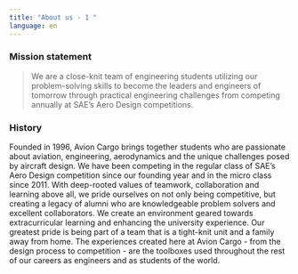 ```yaml
---
title: "About us - 1 "
language: en
---
```

### Mission statement
> We are a close-knit team of engineering students utilizing our problem-solving skills to become the leaders and engineers of tomorrow through practical engineering challenges from competing annually at SAE’s Aero Design competitions. 

### History
Founded in 1996, Avion Cargo brings together students who are passionate about aviation, engineering, aerodynamics and the unique challenges posed by aircraft design. We have been competing in the regular class of SAE’s Aero Design competition since our founding year and in the micro class since 2011. With deep-rooted values of teamwork, collaboration and learning above all, we pride ourselves on not only being competitive, but creating a legacy of alumni who are knowledgeable problem solvers and excellent collaborators. We create an environment geared towards extracurricular learning and enhancing the university experience. Our greatest pride is being part of a team that is a tight-knit unit and a family away from home. The experiences created here at Avion Cargo - from the design process to competition - are the toolboxes used throughout the rest of our careers as engineers and as students of the world.